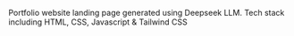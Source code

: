 Portfolio website landing page generated using Deepseek LLM. Tech stack including HTML, CSS, Javascript & Tailwind CSS
